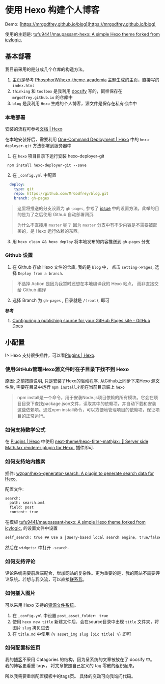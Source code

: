 
# 使用 Hexo 构建个人博客

Demo: [https://mrgodfrey.github.io/blog](https://mrgodfrey.github.io/blog) 

使用的主题是: [tufu9441/maupassant-hexo: A simple Hexo theme forked from icylogic.](https://github.com/tufu9441/maupassant-hexo)


## 基本部署

我目前采用的是分成几个仓库的构造方法。
1. 主页是参考 [PhosphorW/hexo-theme-academia](https://github.com/PhosphorW/hexo-theme-academia) 主题生成的主页，直接写的 `index.html` 
2.  `thinking` 和 `toolbox` 是我利用 [docsify](/个人网站/使用docsify建立个人知识库.md) 写的，同样保存在 `mrgodfrey.github.io` 的仓库中
3. `blog` 是我利用 `Hexo` 生成的个人博客，源文件是保存在私有仓库中


### 本地部署

安装的流程可参考[文档 | Hexo](https://hexo.io/zh-cn/docs/)
 
在本地安装好后，需要利用 [One-Command Deployment | Hexo](https://hexo.io/docs/one-command-deployment#Git) 中的 `hexo-deployer-git` 方法部署到服务器中

1. 在 `hexo` 项目目录下运行安装 hexo-deployer-git

```shell
 npm install hexo-deployer-git --save
```

2. 在 `_config.yml` 中配置

```yml
  deploy:
    type: git
    repo: https://github.com/MrGodfrey/blog.git
    branch: gh-pages
```

> 这里将推送的分支设置为 `gh-pages`, 参考了 [issue](https://github.com/hexojs/hexo/issues/1081) 中的设置方法。此举的目的是为了之后使用 Github 自动部署网页.
>
> 为什么不直接用 `master` 呢？ 因为 `master` 分支中有不少内容是不需要被部署的，是 Hexo 运行依赖的东西。

3. 用 `hexo clean && hexo deploy` 将本地发布的内容推送到  `gh-pages` 分支

### Github 设置

1. 在 Github 存放 Hexo 文件的仓库, 我的是 `blog` 中， 点击 `setting->Pages`, 选择 `Deploy from a branch`.

> 不选择 Action 是因为我暂时还想在本地编译我的 Hexo 站点， 而非直接交给 Github 编译

2. 选择 Branch 为 `gh-pages` , 目录就是 `/(root)`, 即可

**参考**

1. [Configuring a publishing source for your GitHub Pages site - GitHub Docs](https://docs.github.com/en/pages/getting-started-with-github-pages/configuring-a-publishing-source-for-your-github-pages-site)

## 小配置

!> Hexo 支持很多插件，可以看[Plugins | Hexo](https://hexo.io/plugins/).
 
### 使用GitHub管理Hexo源文件时在子目录下找不到 Hexo

原因: 之前按照说明, 只是安装了Hexo的驱动程序. 从Github上同步下来Hexo 源文件后, 需要在目录中运行 `npm install`才能在当前目录装上 `hexo`

> npm install是一个命令，用于安装Node.js项目依赖的所有模块。它会在项目目录下查找package.json文件，读取其中的依赖项，并自动下载和安装这些依赖项。通过npm install命令，可以方便地管理项目的依赖项，保证项目的正常运行。

### 如何支持数学公式

在 [Plugins | Hexo](https://hexo.io/plugins/) 中使用 [next-theme/hexo-filter-mathjax: 💯 Server side MathJax renderer plugin for Hexo.](https://github.com/next-theme/hexo-filter-mathjax) 插件即可.

### 如何支持站内搜索

插件: [wzpan/hexo-generator-search: A plugin to generate search data for Hexo.](https://github.com/wzpan/hexo-generator-search)

配置文件:

```xml
search:
  path: search.xml
  field: post
  content: true
```

在模板 [tufu9441/maupassant-hexo: A simple Hexo theme forked from icylogic.](https://github.com/tufu9441/maupassant-hexo) 的设置文件中设置
```xml
self_search: true ## Use a jQuery-based local search engine, true/false.
```
然后在 `widgets:` 中打开 `-search`. 

### 如何支持评论

评论系统需要前后端配合，增加网站的复杂性。更为重要的是，我的网站不需要评论系统。若想与我交流，可以直接[联系我](https://www.drwang.fun/)。

### 如何插入图片

可以采用 Hexo 支持的[资源文件系统](https://hexo.io/zh-cn/docs/asset-folders.html)。

1. 在 `_config.yml` 中设置 `post_asset_folder: true`
2. 使用 `hexo new title` 新建文件后，会在source目录中出现 `title` 文件夹，将图片 `slug` 拷贝进去
3. 在 `title.md` 中使用 `{% asset_img slug [pic title] %}` 即可

### 如何配置标签页

我的[博客](https://www.drwang.fun/blog/)不采用 Catagories 的结构，因为呈系统的文章被放在了 docsify 中。
我的博客更看重 tags， 将文章按照自己定义的 tag 零散的组织起来。

所以我需要重新配置模板中的tags页。 具体的变动可向我询问代码。